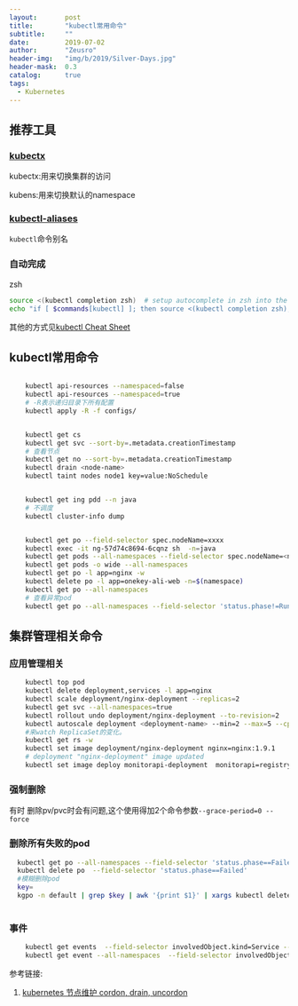 ```yaml
---
layout:       post
title:        "kubectl常用命令"
subtitle:     ""
date:         2019-07-02
author:       "Zeusro"
header-img:   "img/b/2019/Silver-Days.jpg"
header-mask:  0.3
catalog:      true
tags:
  - Kubernetes 
---
```


## 推荐工具

### [kubectx](https://github.com/ahmetb/kubectx)

kubectx:用来切换集群的访问

kubens:用来切换默认的namespace

### [kubectl-aliases](https://github.com/ahmetb/kubectl-aliases)

`kubectl`命令别名

### 自动完成

zsh

```bash
source <(kubectl completion zsh)  # setup autocomplete in zsh into the current shell
echo "if [ $commands[kubectl] ]; then source <(kubectl completion zsh); fi" >> ~/.zshrc # add autocomplete permanently to your zsh shell
```

其他的方式见[kubectl Cheat Sheet](https://kubernetes.io/docs/reference/kubectl/cheatsheet/)

## kubectl常用命令

```bash

    kubectl api-resources --namespaced=false
    kubectl api-resources --namespaced=true
    # -R表示递归目录下所有配置
    kubectl apply -R -f configs/


    kubectl get cs
    kubectl get svc --sort-by=.metadata.creationTimestamp
    # 查看节点
    kubectl get no --sort-by=.metadata.creationTimestamp
    kubectl drain <node-name>
    kubectl taint nodes node1 key=value:NoSchedule


    kubectl get ing pdd --n java
    # 不调度
    kubectl cluster-info dump


    kubectl get po --field-selector spec.nodeName=xxxx
    kubectl exec -it ng-57d74c8694-6cqnz sh  -n=java
    kubectl get pods --all-namespaces --field-selector spec.nodeName=<node> -o wide
    kubectl get pods -o wide --all-namespaces
    kubectl get po -l app=nginx -w
    kubectl delete po -l app=onekey-ali-web -n=$(namespace)
    kubectl get po --all-namespaces
    # 查看异常pod
    kubectl get po --all-namespaces --field-selector 'status.phase!=Running'
```

## 集群管理相关命令

### 应用管理相关

```bash
    kubectl top pod
    kubectl delete deployment,services -l app=nginx 
    kubectl scale deployment/nginx-deployment --replicas=2
    kubectl get svc --all-namespaces=true
    kubectl rollout undo deployment/nginx-deployment --to-revision=2
    kubectl autoscale deployment <deployment-name> --min=2 --max=5 --cpu-percent=80
    #来watch ReplicaSet的变化。
    kubectl get rs -w
    kubectl set image deployment/nginx-deployment nginx=nginx:1.9.1
    # deployment "nginx-deployment" image updated
    kubectl set image deploy monitorapi-deployment  monitorapi=registry-vpc.cn-shenzhen.aliyuncs.com/amiba/monitorapi:1.2.4 -n=java
```

### 强制删除

有时 删除pv/pvc时会有问题,这个使用得加2个命令参数`--grace-period=0 --force `

### 删除所有失败的pod

```bash
  kubectl get po --all-namespaces --field-selector 'status.phase==Failed'
  kubectl delete po  --field-selector 'status.phase==Failed'
  #模糊删除pod
  key=
  kgpo -n default | grep $key | awk '{print $1}' | xargs kubectl delete po -n1 -n default
  
```

### 事件

```bash
    kubectl get events  --field-selector involvedObject.kind=Service --sort-by='.metadata.creationTimestamp'
    kubectl get event --all-namespaces  --field-selector involvedObject.name=$po
```


参考链接:
1. [kubernetes 节点维护 cordon, drain, uncordon](https://blog.csdn.net/stonexmx/article/details/73543185)

